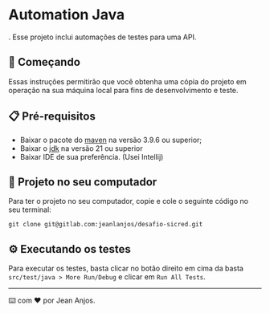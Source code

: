 # Automation Java

. Esse projeto inclui automações de testes para uma API.

## 🚀 Começando

Essas instruções permitirão que você obtenha uma cópia do projeto em operação na sua máquina local para fins de desenvolvimento e teste.

## 📋 Pré-requisitos
* Baixar o pacote do [maven](https://maven.apache.org/download.cgi) na versão 3.9.6 ou superior;
* Baixar o [jdk](https://www.oracle.com/br/java/technologies/downloads/#jdk21-windows) na versão 21 ou superior
* Baixar IDE de sua preferência. (Usei Intellij)

## 🔧 Projeto no seu computador
Para ter o projeto no seu computador, copie e cole o seguinte código no seu terminal:


`git clone git@gitlab.com:jeanlanjos/desafio-sicred.git`

## ⚙️ Executando os testes
Para executar os testes, basta clicar no botão direito em cima da basta `src/test/java > More Run/Debug` e clicar em `Run All Tests`.

___
⌨️ com ❤️ por Jean Anjos.
